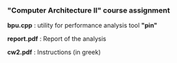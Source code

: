 ### "Computer Architecture II" course assignment

__bpu.cpp__ : utility for performance analysis tool __"pin"__

__report.pdf__ : Report of the analysis

__cw2.pdf__ : Instructions (in greek)
